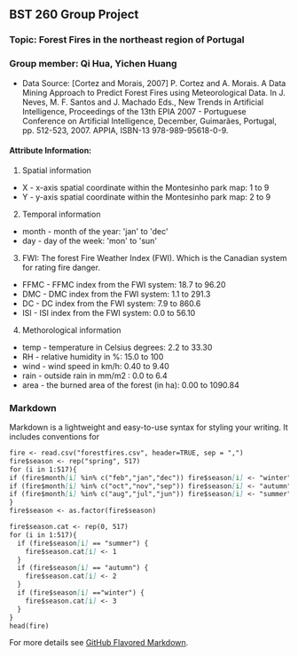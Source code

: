 ## BST 260 Group Project
### Topic: Forest Fires in the northeast region of Portugal
### Group member: Qi Hua, Yichen Huang

* Data Source: [Cortez and Morais, 2007] P. Cortez and A. Morais. A Data Mining Approach to Predict Forest Fires using Meteorological Data. In J. Neves, M. F. Santos and J. Machado Eds., New Trends in Artificial Intelligence, Proceedings of the 13th EPIA 2007 - Portuguese Conference on Artificial Intelligence, December, Guimarães, Portugal, pp. 512-523, 2007. APPIA, ISBN-13 978-989-95618-0-9.

#### Attribute Information:
1. Spatial information
* X - x-axis spatial coordinate within the Montesinho park map: 1 to 9
* Y - y-axis spatial coordinate within the Montesinho park map: 2 to 9

2. Temporal information
* month - month of the year: 'jan' to 'dec'
* day - day of the week: 'mon' to 'sun'

3. FWI: The forest Fire Weather Index (FWI). Which is the Canadian system for rating fire danger.
* FFMC - FFMC index from the FWI system: 18.7 to 96.20
* DMC - DMC index from the FWI system: 1.1 to 291.3
* DC - DC index from the FWI system: 7.9 to 860.6
* ISI - ISI index from the FWI system: 0.0 to 56.10

4. Methorological information
* temp - temperature in Celsius degrees: 2.2 to 33.30
* RH - relative humidity in %: 15.0 to 100
* wind - wind speed in km/h: 0.40 to 9.40
* rain - outside rain in mm/m2 : 0.0 to 6.4
* area - the burned area of the forest (in ha): 0.00 to 1090.84

### Markdown

Markdown is a lightweight and easy-to-use syntax for styling your writing. It includes conventions for

```markdown
fire <- read.csv("forestfires.csv", header=TRUE, sep = ",")
fire$season <- rep("spring", 517)
for (i in 1:517){
if (fire$month[i] %in% c("feb","jan","dec")) fire$season[i] <- "winter"
if (fire$month[i] %in% c("oct","nov","sep")) fire$season[i] <- "autumn"
if (fire$month[i] %in% c("aug","jul","jun")) fire$season[i] <- "summer"
}
fire$season <- as.factor(fire$season)

fire$season.cat <- rep(0, 517)
for (i in 1:517){
  if (fire$season[i] == "summer") {
    fire$season.cat[i] <- 1
  }
  if (fire$season[i] == "autumn") {
    fire$season.cat[i] <- 2
  }
  if (fire$season[i] =="winter") {
    fire$season.cat[i] <- 3
  }
}
head(fire)
```

For more details see [GitHub Flavored Markdown](https://guides.github.com/features/mastering-markdown/).
